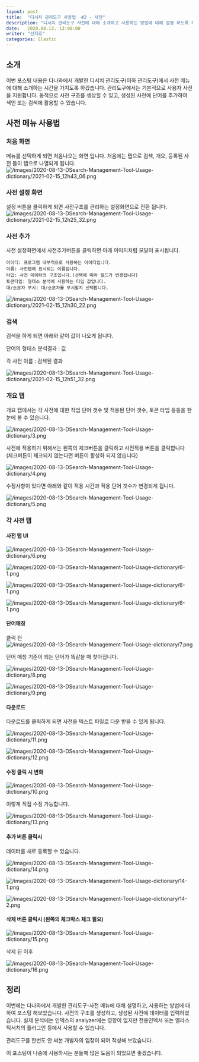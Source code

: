 ```yaml
---
layout: post
title:  "디서치 관리도구 사용법  #2 - 사전"
description: "디서치 관리도구 사전에 대해 소개하고 사용하는 방법에 대해 설명 하도록 하겠습니다." 
date:   2020.08.13. 13:00:00
writer: "선지호"  
categories: Elastic 
---
```


## 소개

이번 포스팅 내용은 다나와에서 개발한 디서치 관리도구(이하 관리도구)에서 사전 메뉴에 대해 소개하는 시간을 가지도록 하겠습니다. 관리도구에서는 기본적으로 사용자 사전을 지원합니다. 동적으로 사전 구조를 셍상힐 수 있고, 생성된 사전에 단어를 추가하여 색인 또는 검색에 활용할 수 있습니다. 


## 사전 메뉴 사용법 

### 처음 화면 

메뉴를 선택하게 되면 처음나오는 화면 입니다. 처음에는 탭으로 검색, 개요, 등록된 사전 들이 탭으로 나열되게 됩니다.
![/images/2020-08-13-DSearch-Management-Tool-Usage-dictionary/2021-02-15_12h43_06.png](/images/2020-08-13-DSearch-Management-Tool-Usage-dictionary/2021-02-15_12h43_06.png)


### 사전 설정 화면
설정 버튼을 클릭하게 되면 사전구조를 관리하는 설정화면으로 전환 됩니다.
![/images/2020-08-13-DSearch-Management-Tool-Usage-dictionary/2021-02-15_12h25_32.png](/images/2020-08-13-DSearch-Management-Tool-Usage-dictionary/2021-02-15_12h25_32.png)



### 사전 추가
사전 설정화면에서 사전추가버튼을 클릭하면 아래 이미지처럼 모달이 표시됩니다.
```
아이디: 프로그램 내부적으로 사용하는 아이디입니다. 
이름: 사전탭에 표시되는 이름입니다.
타입: 사전 데이터의 구조입니다.(선택에 따라 필드가 변경됩니다)
토큰타입: 형태소 분석에 사용하는 타입 값입니다.
대/소문자 무시: 대/소문자를 무시할지 선택합니다.
```

![/images/2020-08-13-DSearch-Management-Tool-Usage-dictionary/2021-02-15_12h30_22.png](/images/2020-08-13-DSearch-Management-Tool-Usage-dictionary/2021-02-15_12h30_22.png)


### 검색 

검색을 하게 되면 아래와 같이 값이 나오게 됩니다.

단어의 형태소 분석결과 : 값

각 사전 이름 : 검색된 결과 

![/images/2020-08-13-DSearch-Management-Tool-Usage-dictionary/2021-02-15_12h51_32.png](/images/2020-08-13-DSearch-Management-Tool-Usage-dictionary/2021-02-15_12h51_32.png)

### 개요 탭 

개요 탭에서는 각 사전에 대한 작업 단어 갯수 및 적용된 단어 갯수, 토큰 타입 등등을 한눈에 볼 수 있습니다.

![/images/2020-08-13-DSearch-Management-Tool-Usage-dictionary/3.png](/images/2020-08-13-DSearch-Management-Tool-Usage-dictionary/3.png)

사전에 적용하기 위해서는 왼쪽의 체크버튼을 클릭하고 사전적용 버튼을 클릭합니다 (체크버튼이 체크되지 않는다면 버튼이 활성화 되지 않습니다)

![/images/2020-08-13-DSearch-Management-Tool-Usage-dictionary/4.png](/images/2020-08-13-DSearch-Management-Tool-Usage-dictionary/4.png)

수정사항이 있다면 아래와 같이 적용 시간과 적용 단어 갯수가 변경되게 됩니다.

![/images/2020-08-13-DSearch-Management-Tool-Usage-dictionary/5.png](/images/2020-08-13-DSearch-Management-Tool-Usage-dictionary/5.png)

### 각 사전 탭

#### 사전 탭 UI
![/images/2020-08-13-DSearch-Management-Tool-Usage-dictionary/6.png](/images/2020-08-13-DSearch-Management-Tool-Usage-dictionary/6.png)

![/images/2020-08-13-DSearch-Management-Tool-Usage-dictionary/6-1.png](/images/2020-08-13-DSearch-Management-Tool-Usage-dictionary/6-1.png)

![/images/2020-08-13-DSearch-Management-Tool-Usage-dictionary/6-1.png](/images/2020-08-13-DSearch-Management-Tool-Usage-dictionary/6-2.png)

![/images/2020-08-13-DSearch-Management-Tool-Usage-dictionary/6-1.png](/images/2020-08-13-DSearch-Management-Tool-Usage-dictionary/6-3.png)


#### 단어매칭 

클릭 전
![/images/2020-08-13-DSearch-Management-Tool-Usage-dictionary/7.png](/images/2020-08-13-DSearch-Management-Tool-Usage-dictionary/7.png)


단어 매칭 기준이 되는 단어가 똑같을 때 찾아집니다.

![/images/2020-08-13-DSearch-Management-Tool-Usage-dictionary/8.png](/images/2020-08-13-DSearch-Management-Tool-Usage-dictionary/8.png)

![/images/2020-08-13-DSearch-Management-Tool-Usage-dictionary/9.png](/images/2020-08-13-DSearch-Management-Tool-Usage-dictionary/9.png)

#### 다운로드 

다운로드를 클릭하게 되면 사전을 텍스트 파일로 다운 받을 수 있게 됩니다.

![/images/2020-08-13-DSearch-Management-Tool-Usage-dictionary/11.png](/images/2020-08-13-DSearch-Management-Tool-Usage-dictionary/11.png)

![/images/2020-08-13-DSearch-Management-Tool-Usage-dictionary/12.png](/images/2020-08-13-DSearch-Management-Tool-Usage-dictionary/12.png)

#### 수정 클릭 시 변화 

![/images/2020-08-13-DSearch-Management-Tool-Usage-dictionary/10.png](/images/2020-08-13-DSearch-Management-Tool-Usage-dictionary/10.png)

이렇게 직접 수정 가능합니다.

![/images/2020-08-13-DSearch-Management-Tool-Usage-dictionary/13.png](/images/2020-08-13-DSearch-Management-Tool-Usage-dictionary/13.png)

#### 추가 버튼 클릭시 

데이터를 새로 등록할 수 있습니다.

![/images/2020-08-13-DSearch-Management-Tool-Usage-dictionary/14.png](/images/2020-08-13-DSearch-Management-Tool-Usage-dictionary/14.png)

![/images/2020-08-13-DSearch-Management-Tool-Usage-dictionary/14-1.png](/images/2020-08-13-DSearch-Management-Tool-Usage-dictionary/14-1.png)

![/images/2020-08-13-DSearch-Management-Tool-Usage-dictionary/14-2.png](/images/2020-08-13-DSearch-Management-Tool-Usage-dictionary/14-2.png)

#### 삭제 버튼 클릭시 (왼쪽의 체크박스 체크 필요)

![/images/2020-08-13-DSearch-Management-Tool-Usage-dictionary/15.png](/images/2020-08-13-DSearch-Management-Tool-Usage-dictionary/15.png)

삭제 된 이후 

![/images/2020-08-13-DSearch-Management-Tool-Usage-dictionary/16.png](/images/2020-08-13-DSearch-Management-Tool-Usage-dictionary/16.png)

## 정리

이번에는 다나와에서 개발한 관리도구-사전 메뉴에 대해 설명하고, 사용하는 방법에 대하여 포스팅 해보았습니다. 사전의 구조를 생성하고, 생성된 사전에 데이터를 입력하였습니다. 실제 분석에는 인덱스의 analyzer에는 영향이 없지만 전용인덱서 또는 엘라스틱서치의 플러그인 등에서 사용할 수 있습니다.

관리도구를 한번도 안 써본 개발자의 입장이 되어 작성해 보았습니다.

이 포스팅이 나중에 사용하시는 분들께 많은 도움이 되었으면 좋겠습니다.